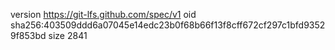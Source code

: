 version https://git-lfs.github.com/spec/v1
oid sha256:403509ddd6a07045e14edc23b0f68b66f13f8cff672cf297c1bfd93529f853bd
size 2841
